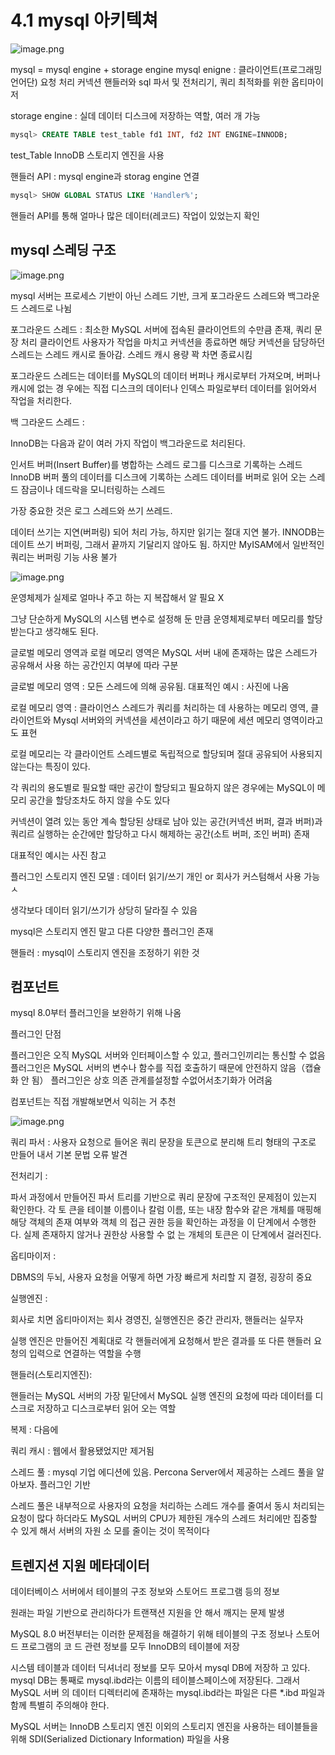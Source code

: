 # 4.1 mysql 아키텍쳐

![image.png](4%201%20mysql%20%E1%84%8B%E1%85%A1%E1%84%8F%E1%85%B5%E1%84%90%E1%85%A6%E1%86%A8%E1%84%8E%E1%85%A7%2023bc68478a0a806e832bdaa463ce23cc/image.png)

mysql  = mysql engine + storage engine 
mysql enigne : 클라이언트(프로그래밍 언어단) 요청 처리 커넥션 핸들러와 sql 파서 및 전처리기, 쿼리 최적화를 위한 옵티마이저

storage engine : 실데 데이터 디스크에 저장하는 역할, 여러 개 가능

```sql
mysql> CREATE TABLE test_table fd1 INT, fd2 INT ENGINE=INNODB;
```

test_Table InnoDB 스토리지 엔진을 사용

핸들러 API : mysql engine과 storag engine 연결

```sql
mysql> SHOW GLOBAL STATUS LIKE 'Handler%';
```

핸들러 API를 통해 얼마나 많은 데이터(레코드) 작업이 있었는지 확인

## **mysql 스레딩 구조**

![image.png](4%201%20mysql%20%E1%84%8B%E1%85%A1%E1%84%8F%E1%85%B5%E1%84%90%E1%85%A6%E1%86%A8%E1%84%8E%E1%85%A7%2023bc68478a0a806e832bdaa463ce23cc/image%201.png)

mysql 서버는 프로세스 기반이 아닌 스레드 기반, 크게 포그라운드 스레드와 백그라운드 스레드로 나뉨

포그라운드 스레드 : 최소한 MySQL 서버에 접속된 클라이언트의 수만큼 존재, 쿼리 문장 처리
클라이언트 사용자가 작업을 마치고 커넥션을 종료하면 해당 커넥션을 담당하던 스레드는 스레드 캐시로 돌아감.
스레드 캐시 용량 꽉 차면 종료시킴

포그라운드 스레드는 데이터를 MySQL의 데이터 버퍼나 캐시로부터 가져오며, 버퍼나 캐시에 없는 경
우에는 직접 디스크의 데이터나 인덱스 파일로부터 데이터를 읽어와서 작업을 처리한다.

백 그라운드 스레드 : 

InnoDB는 다음과 같이 여러 가지 작업이 백그라운드로 처리된다.

인서트 버퍼(Insert Buffer)를 병합하는 스레드
로그를 디스크로 기록하는 스레드
InnoDB 버퍼 풀의 데이터를 디스크에 기록하는 스레드
데이터를 버퍼로 읽어 오는 스레드
잠금이나 데드락을 모니터링하는 스레드

가장 중요한 것은 로그 스레드와 쓰기 쓰레드.

데이터 쓰기는  지연(버퍼링) 되어 처리 가능, 하지만 읽기는 절대 지연 불가. INNODB는 데이트 쓰기 버퍼링, 그래서 끝까지 기달리지 않아도 됨. 하지만 MyISAM에서 일반적인 쿼리는 버퍼링 기능 사용 불가

![image.png](4%201%20mysql%20%E1%84%8B%E1%85%A1%E1%84%8F%E1%85%B5%E1%84%90%E1%85%A6%E1%86%A8%E1%84%8E%E1%85%A7%2023bc68478a0a806e832bdaa463ce23cc/image%202.png)

운영체제가 실제로 얼마나 주고 하는 지 복잡해서 알 필요 X

그냥 단순하게 MySQL의 시스템 변수로 설정해 둔 만큼 운영체제로부터 메모리를 할당받는다고 생각해도 된다.

글로벌 메모리 영역과 로컬 메모리 영역은 MySQL 서버 내에 존재하는 많은 스레드가 공유해서 사용
하는 공간인지 여부에 따라 구분

글로벌 메모리 영역 : 모든 스레드에 의해 공유됨.
대표적인 예시 : 사진에 나옴

로컬 메모리 영역 : 클라이언스 스레드가 쿼리를 처리하는 데 사용하는 메모리 영역, 클라이언트와 Mysql 서버와의 커넥션을 세션이라고 하기 때문에 세션 메모리 영역이라고도 표현

로컬 메모리는 각 클라이언트 스레드별로 독립적으로 할당되며 절대 공유되어 사용되지 않는다는 특징이 있다.

각 쿼리의 용도별로 필요할 때만 공간이 할당되고 필요하지 않은 경우에는 MySQL이 메모리 공간을 할당조차도 하지 않을 수도 있다

커넥션이 열려 있는 동안 계속 할당된 상태로 남아 있는 공간(커넥션 버퍼, 결과 버퍼)과 쿼리르 실행하는 순간에만 할당하고 다시 해제하는 공간(소트 버퍼, 조인 버퍼) 존재

대표적인 예시는 사진 참고

플러그인 스토리지 엔진 모델 : 데이터 읽기/쓰기 개인 or 회사가 커스텀해서 사용 가능ㅅ

생각보다 데이터 읽기/쓰기가 상당히 달라질 수 있음

mysql은 스토리지 엔진 말고 다른 다양한 플러그인 존재

핸들러 : mysql이 스토리지 엔진을 조정하기 위한 것

## 컴포넌트

mysql 8.0부터 플러그인을 보완하기 위해 나옴

플러그인 단점

플러그인은 오직 MySQL 서버와 인터페이스할 수 있고, 플러그인끼리는 통신할 수 없음
플러그인은 MySQL 서버의 변수나 함수를 직접 호출하기 때문에 안전하지 않음（캡슐화 안 됨）
플러그인은 상호 의존 관계를설정할 수없어서초기화가 어려움

컴포넌트는 직접 개발해보면서 익히는 거 추천

![image.png](4%201%20mysql%20%E1%84%8B%E1%85%A1%E1%84%8F%E1%85%B5%E1%84%90%E1%85%A6%E1%86%A8%E1%84%8E%E1%85%A7%2023bc68478a0a806e832bdaa463ce23cc/image%203.png)

쿼리 파서 : 사용자 요청으로 들어온 쿼리 문장을 토큰으로 분리해 트리 형태의 구조로 만들어 내서 기본 문법 오류 발견

전처리기 : 

파서 과정에서 만들어진 파서 트리를 기반으로 쿼리 문장에 구조적인 문제점이 있는지 확인한다. 각 토
큰을 테이블 이름이나 칼럼 이름, 또는 내장 함수와 같은 개체를 매핑해 해당 객체의 존재 여부와 객체
의 접근 권한 등을 확인하는 과정을 이 단계에서 수행한다. 실제 존재하지 않거나 권한상 사용할 수 없
는 개체의 토큰은 이 단계에서 걸러진다.

옵티마이저 :

DBMS의 두뇌, 사용자 요청을 어떻게 하면 가장 빠르게 처리할 지 결정, 굉장히 중요

실행엔진 :

회사로 치면 옵티마이저는 회사 경영진, 실행엔진은 중간 관리자, 핸들러는 실무자

실행 엔진은 만들어진 계획대로 각 핸들러에게 요청해서 받은 결과를 또 다른 핸들러 요청의 입력으로 연결하는 역할을 수행

핸들러(스토리지엔진):

핸들러는 MySQL 서버의 가장 밑단에서 MySQL 실행 엔진의 요청에 따라 데이터를 디스크로 저장하고 디스크로부터 읽어 오는 역할

복제 : 다음에

쿼리 캐시 : 웹에서 활용됐었지만 제거됨

스레드 풀 : mysql 기업 에디션에 있음.  Percona Server에서 제공하는 스레드 풀을 알아보자. 플러그인 기반

스레드 풀은 내부적으로 사용자의 요청을 처리하는 스레드 개수를 줄여서 동시 처리되는 요청이 많다
하더라도 MySQL 서버의 CPU가 제한된 개수의 스레드 처리에만 집중할 수 있게 해서 서버의 자원 소
모를 줄이는 것이 목적이다

## 트렌지션 지원 메타데이터

데이터베이스 서버에서 테이블의 구조 정보와 스토어드 프로그램 등의 정보

원래는 파일 기반으로 관리하다가 트랜잭션 지원을 안 해서 깨지는 문제 발생

MySQL 8.0 버전부터는 이러한 문제점을 해결하기 위해 테이블의 구조 정보나 스토어드 프로그램의 코
드 관련 정보를 모두 InnoDB의 테이블에 저장

시스템 테이블과 데이터 딕셔너리 정보를 모두 모아서 mysql DB에 저장하
고 있다. mysql DB는 통째로 mysql.ibd라는 이름의 테이블스페이스에 저장된다. 그래서 MySQL 서버
의 데이터 디렉터리에 존재하는 mysql.ibd라는 파일은 다른 *.ibd 파일과 함께 특별히 주의해야 한다.

MySQL 서버는 InnoDB 스토리지 엔진 이외의 스토리지 엔진을 사용하는 테이블들을
위해 SDI(Serialized Dictionary Information) 파일을 사용